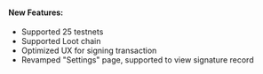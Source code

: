 #### New Features:

- Supported 25 testnets
- Supported Loot chain
- Optimized UX for signing transaction
- Revamped "Settings" page, supported to view signature record
